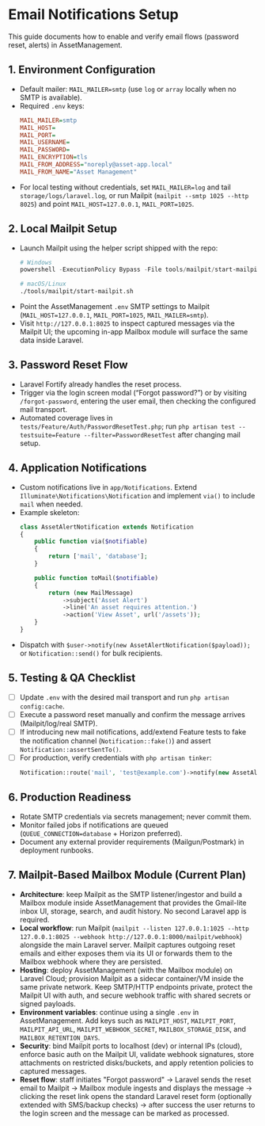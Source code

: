 # Email Notifications Setup

This guide documents how to enable and verify email flows (password reset, alerts) in AssetManagement.

## 1. Environment Configuration
- Default mailer: `MAIL_MAILER=smtp` (use `log` or `array` locally when no SMTP is available).
- Required `.env` keys:
  ```ini
  MAIL_MAILER=smtp
  MAIL_HOST=
  MAIL_PORT=
  MAIL_USERNAME=
  MAIL_PASSWORD=
  MAIL_ENCRYPTION=tls
  MAIL_FROM_ADDRESS="noreply@asset-app.local"
  MAIL_FROM_NAME="Asset Management"
  ```
- For local testing without credentials, set `MAIL_MAILER=log` and tail `storage/logs/laravel.log`, or run Mailpit (`mailpit --smtp 1025 --http 8025`) and point `MAIL_HOST=127.0.0.1`, `MAIL_PORT=1025`.

## 2. Local Mailpit Setup
- Launch Mailpit using the helper script shipped with the repo:
  ```powershell
  # Windows
  powershell -ExecutionPolicy Bypass -File tools/mailpit/start-mailpit.ps1
  ```
  ```bash
  # macOS/Linux
  ./tools/mailpit/start-mailpit.sh
  ```
- Point the AssetManagement `.env` SMTP settings to Mailpit (`MAIL_HOST=127.0.0.1`, `MAIL_PORT=1025`, `MAIL_MAILER=smtp`).
- Visit `http://127.0.0.1:8025` to inspect captured messages via the Mailpit UI; the upcoming in-app Mailbox module will surface the same data inside Laravel.

## 3. Password Reset Flow
- Laravel Fortify already handles the reset process.
- Trigger via the login screen modal (“Forgot password?”) or by visiting `/forgot-password`, entering the user email, then checking the configured mail transport.
- Automated coverage lives in `tests/Feature/Auth/PasswordResetTest.php`; run `php artisan test --testsuite=Feature --filter=PasswordResetTest` after changing mail setup.

## 4. Application Notifications
- Custom notifications live in `app/Notifications`. Extend `Illuminate\Notifications\Notification` and implement `via()` to include `mail` when needed.
- Example skeleton:
  ```php
  class AssetAlertNotification extends Notification
  {
      public function via($notifiable)
      {
          return ['mail', 'database'];
      }

      public function toMail($notifiable)
      {
          return (new MailMessage)
              ->subject('Asset Alert')
              ->line('An asset requires attention.')
              ->action('View Asset', url('/assets'));
      }
  }
  ```
- Dispatch with `$user->notify(new AssetAlertNotification($payload));` or `Notification::send()` for bulk recipients.

## 5. Testing & QA Checklist
- [ ] Update `.env` with the desired mail transport and run `php artisan config:cache`.
- [ ] Execute a password reset manually and confirm the message arrives (Mailpit/log/real SMTP).
- [ ] If introducing new mail notifications, add/extend Feature tests to fake the notification channel (`Notification::fake()`) and assert `Notification::assertSentTo()`.
- [ ] For production, verify credentials with `php artisan tinker`:
  ```php
  Notification::route('mail', 'test@example.com')->notify(new AssetAlertNotification());
  ```

## 6. Production Readiness
- Rotate SMTP credentials via secrets management; never commit them.
- Monitor failed jobs if notifications are queued (`QUEUE_CONNECTION=database` + Horizon preferred).
- Document any external provider requirements (Mailgun/Postmark) in deployment runbooks.

## 7. Mailpit-Based Mailbox Module (Current Plan)
- **Architecture**: keep Mailpit as the SMTP listener/ingestor and build a Mailbox module inside AssetManagement that provides the Gmail-lite inbox UI, storage, search, and audit history. No second Laravel app is required.
- **Local workflow**: run Mailpit (`mailpit --listen 127.0.0.1:1025 --http 127.0.0.1:8025 --webhook http://127.0.0.1:8000/mailpit/webhook`) alongside the main Laravel server. Mailpit captures outgoing reset emails and either exposes them via its UI or forwards them to the Mailbox webhook where they are persisted.
- **Hosting**: deploy AssetManagement (with the Mailbox module) on Laravel Cloud; provision Mailpit as a sidecar container/VM inside the same private network. Keep SMTP/HTTP endpoints private, protect the Mailpit UI with auth, and secure webhook traffic with shared secrets or signed payloads.
- **Environment variables**: continue using a single `.env` in AssetManagement. Add keys such as `MAILPIT_HOST`, `MAILPIT_PORT`, `MAILPIT_API_URL`, `MAILPIT_WEBHOOK_SECRET`, `MAILBOX_STORAGE_DISK`, and `MAILBOX_RETENTION_DAYS`.
- **Security**: bind Mailpit ports to localhost (dev) or internal IPs (cloud), enforce basic auth on the Mailpit UI, validate webhook signatures, store attachments on restricted disks/buckets, and apply retention policies to captured messages.
- **Reset flow**: staff initiates "Forgot password" -> Laravel sends the reset email to Mailpit -> Mailbox module ingests and displays the message -> clicking the reset link opens the standard Laravel reset form (optionally extended with SMS/backup checks) -> after success the user returns to the login screen and the message can be marked as processed.
